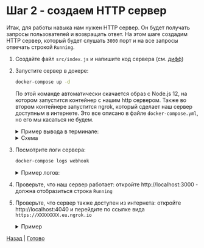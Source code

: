 # Шаг 2 - создаем HTTP сервер

Итак, для работы навыка нам нужен HTTP сервер. Он будет получать запросы пользователей и возвращать ответ.
На этом шаге создадим HTTP сервер, который будет слушать `3000` порт и на все запросы отвечать строкой `Running`.

1. Создайте файл `src/index.js` и напишите код сервера (см. [дифф][diff])
2. Запустите сервер в докере:
   ```bash
   docker-compose up -d
   ```
   По этой команде автоматически скачается образ c Node.js 12, на котором запустится контейнер с нашим http сервером.
   Также во втором контейнере запустится ngrok, который сделает наш сервер доступным в интернете.
   Это все описано в файле `docker-compose.yml`, но его мы касаться не будем.
   <details>
       <summary>Пример вывода в терминале:</summary>
       
       $ docker-compose up -d
       Creating network "alice-workshop_default" with the default driver
       Building webhook
       Step 1/4 : FROM node:12-alpine
       12-alpine: Pulling from library/node
       cbdbe7a5bc2a: Pull complete
       ...
       Creating alice-workshop_ngrok_1   ... done
       Creating alice-workshop_webhook_1 ... done
   </details>
   <details>
     <summary>Схема</summary>
     <img src="https://user-images.githubusercontent.com/1473072/84703260-a4832200-af60-11ea-81d2-8ae595e176ec.png">
   </details>

3. Посмотрите логи сервера:
   ```bash
   docker-compose logs webhook
   ```
   <details>
       <summary>Пример логов:</summary>

       $ docker-compose logs webhook
       Attaching to alice-workshop_webhook_1
       webhook_1  | [nodemon] 2.0.4
       webhook_1  | [nodemon] to restart at any time, enter `rs`
       webhook_1  | [nodemon] watching path(s): src/**/*
       webhook_1  | [nodemon] watching extensions: js,mjs,json
       webhook_1  | [nodemon] starting `node src/index.js`
       webhook_1  | Server started on http://localhost:3000, tunnel: http://localhost:4040
   </details>
4. Проверьте, что наш сервер работает: откройте http://localhost:3000 - должна отобразиться строка `Running`
5. Проверьте, что сервер также доступен из интернета: откройте http://localhost:4040 и перейдите по ссылке вида `https://XXXXXXXX.eu.ngrok.io`
   <details>
     <summary>Пример</summary>
     <img src="https://user-images.githubusercontent.com/1473072/83938603-84c06100-a7de-11ea-825c-912e3766931f.png">
   </details>

[Назад][prev] | [Готово][next]

[prev]: https://github.com/vitalets/alice-workshop/tree/step1
[diff]: https://github.com/vitalets/alice-workshop/compare/step1...step2
[next]: http://bit.ly/alice-workshop_step3
